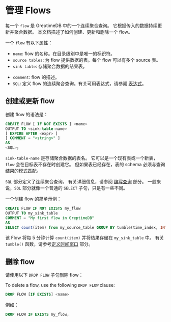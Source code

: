 # 管理 Flows

每一个 `flow` 是 GreptimeDB 中的一个连续聚合查询。
它根据传入的数据持续更新并聚合数据。
本文档描述了如何创建、更新和删除一个 flow。

一个 `flow` 有以下属性：
- `name`: flow 的名称。在目录级别中是唯一的标识符。
- `source tables`: 为 flow 提供数据的表。每个 flow 可以有多个 source 表。
- `sink table`: 存储聚合数据的结果表。
<!-- - `expire after`: 从 source 表中过期数据的时间间隔。过期时间之后的数据将不会在 flow 中使用。 -->
- `comment`: flow 的描述。
- `SQL`: 定义 flow 的连续聚合查询。有关可用表达式，请参阅 [表达式](./expression.md)。

## 创建或更新 flow

创建 flow 的语法是：

<!-- ```sql
CREATE [ OR REPLACE ] FLOW [ IF NOT EXISTS ] <name>
OUTPUT TO <sink-table-name>
[ EXPIRE AFTER <expr> ]
[ COMMENT = "<string>" ]
AS 
<SQL>;
``` -->

```sql
CREATE FLOW [ IF NOT EXISTS ] <name>
OUTPUT TO <sink-table-name>
[ EXPIRE AFTER <expr> ]
[ COMMENT = "<string>" ]
AS 
<SQL>;
```

<!-- 当指定 `OR REPLACE` 时，如果同名的 flow 已经存在，它将被更新为新的 flow。请注意，这只影响 flow 任务本身，源表和目标表不会被更改。 -->

`sink-table-name` 是存储聚合数据的表名。
它可以是一个现有表或一个新表，`flow` 会在目标表不存在时创建它。
但如果表已经存在，表的 schema 必须与查询结果的模式匹配。

<!-- `expire after` 是一个可选的时间间隔，用于从源表中过期数据。过期时间是相对于当前时间的时间（“当前时间”是指数据到达 Flow 引擎的物理时间）。例如，`INTERVAL '1 hour'` 表示数据 **早于** 1 小时的数据将被过期。过期数据将直接被删除。 -->

`SQL` 部分定义了连续聚合查询。
有关详细信息，请参阅 [编写查询](./query.md) 部分。
一般来说，`SQL` 部分就像一个普通的 `SELECT` 子句，只是有一些不同。

一个创建 flow 的简单示例：

<!-- ```sql
CREATE FLOW IF NOT EXISTS my_flow
OUTPUT TO my_sink_table
EXPIRE AFTER INTERVAL '1 hour'
COMMENT = "My first flow in GreptimeDB"
AS
SELECT count(item) from my_source_table GROUP BY tumble(time_index, INTERVAL '5 minutes');
``` -->

```sql
CREATE FLOW IF NOT EXISTS my_flow
OUTPUT TO my_sink_table
COMMENT = "My first flow in GreptimeDB"
AS
SELECT count(item) from my_source_table GROUP BY tumble(time_index, INTERVAL '5 minutes', '2024-05-20 00:00:00');
```

该 Flow 将每 5 分钟计算 `count(item)` 并将结果存储在 `my_sink_table` 中。
有关 `tumble()` 函数，请参考[定义时间窗口](./define-time-window.md) 部分。

<!-- 创建的 flow 将每 5 分钟计算 `count(item)` 并将结果存储在 `my_sink_table` 中。所有在 1 小时内的数据将在 flow 中使用。有关 `tumble()` 函数，请参考[定义时间窗口](./define-time-window.md) 部分。 -->

## 删除 flow

请使用以下 `DROP FLOW` 子句删除 flow：

To delete a flow, use the following `DROP FLOW` clause:

```sql
DROP FLOW [IF EXISTS] <name>
```

例如：

```sql
DROP FLOW IF EXISTS my_flow;
```
